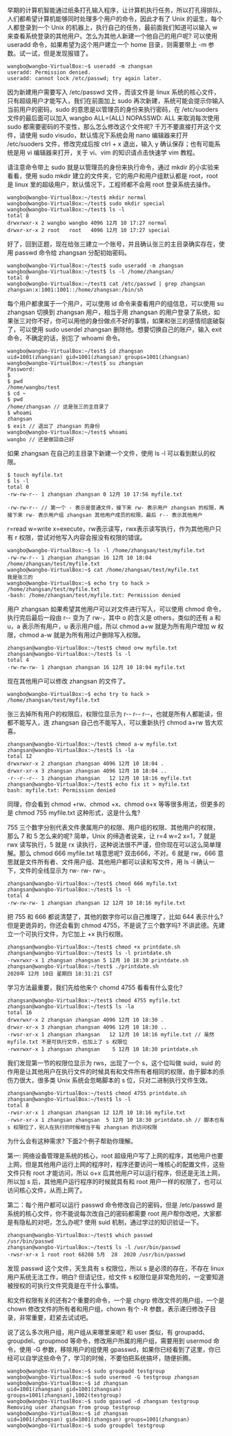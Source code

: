 早期的计算机智能通过纸条打孔输入程序，让计算机执行任务，所以打孔得排队，人们都希望计算机能够同时处理多个用户的命令，因此才有了 Unix 的诞生，每个人都登录到一个 Unix 的机器上，执行自己的任务，最前面我们知道可以输入 w 来查看系统登录的其他用户。怎么为其他人新建一个他自己的用户呢? 可以使用 useradd 命令，如果希望为这个用户建立一个 home 目录，则需要带上 -m 参数。试一试，但是发现报错了。

```
wangbo@wangbo-VirtualBox:~$ useradd -m zhangsan
useradd: Permission denied.
useradd: cannot lock /etc/passwd; try again later.
```

因为新建用户需要写入 /etc/passwd 文件，而该文件是 linux 系统的核心文件，只有超级用户才能写入，我们在前面加上 sudo 再次新建，系统可能会提示你输入当前用户的密码，sudo 的意思是以管理员的身份来执行密码，在 /etc/suoders 文件的最后面可以加入 wangbo ALL=(ALL) NOPASSWD: ALL 来取消每次使用 sudo 都需要密码的不变性，那么怎么修改这个文件呢? 千万不要直接打开这个文件，请使用  sudo visudo，默认情况下系统会用 nano 编辑器来打开 /etc/suoders 文件，修改完成后按 ctrl + x 退出，输入 y 确认保存；也有可能系统是用 vi 编辑器来打开，关于 vi、vim 的知识请点击快速学 vim 教程。

请注意命令带上 sudo 就是以管理员的身份来执行命令，通过 mkdir 的小实验来看看，使用 sudo mkdir 建立的文件夹，它的用户和用户组默认都是 root，root 是 linux 里的超级用户，默认情况下，工程师都不会用 root 登录系统去操作。

```
wangbo@wangbo-VirtualBox:~/test$ mkdir normal
wangbo@wangbo-VirtualBox:~/test$ sudo mkdir special
wangbo@wangbo-VirtualBox:~/test$ ls -l
total 8
drwxrwxr-x 2 wangbo wangbo 4096 12月 10 17:27 normal
drwxr-xr-x 2 root   root   4096 12月 10 17:27 special
```

好了，回到正题，现在给张三建立一个账号，并且确认张三的主目录确实存在，使用 passwd 命令给 zhangsan 分配初始密码。

```
wangbo@wangbo-VirtualBox:~/test$ sudo useradd -m zhangsan
wangbo@wangbo-VirtualBox:~/test$ ls -l /home/zhangsan/
total 0
wangbo@wangbo-VirtualBox:~/test$ cat /etc/passwd | grep zhangsan
zhangsan:x:1001:1001::/home/zhangsan:/bin/sh
```

每个用户都隶属于一个用户，可以使用 id 命令来查看用户的组信息，可以使用 su zhangsan 切换到 zhangsan 用户，相当于用 zhangsan 的用户登录了系统，如果张三对你不好，你可以用他的身份做点不好的事情，如果和张三的感情彻底破裂了，可以使用 sudo userdel zhangsan 删除他。想要切换自己的账户，输入 exit 命令，不确定的话，别忘了 whoami 命令。

```
wangbo@wangbo-VirtualBox:~/test$ id zhangsan
uid=1001(zhangsan) gid=1001(zhangsan) groups=1001(zhangsan) 
wangbo@wangbo-VirtualBox:~/test$ su zhangsan
Password:
$
$ pwd
/home/wangbo/test
$ cd ~
$ pwd
/home/zhangsan // 这是张三的主目录了
$ whoami
zhangsan
$ exit // 退出了 zhangsan 的身份
wangbo@wangbo-VirtualBox:~/test$ whoami
wangbo // 还是做回自己好
```

如果 zhangsan 在自己的主目录下新建一个文件，使用 ls -l 可以看到默认的权限。

```
$ touch myfile.txt
$ ls -l
total 0
-rw-rw-r-- 1 zhangsan zhangsan 0 12月 10 17:56 myfile.txt
```

```
-rw-rw-r-- // 第一个 - 表示是普通文件，接下来 rw- 表示用户 zhangsan 的权限，再接下来 rw- 表示用户组 zhangsan 其他用户成员的权限，最后 r-- 表示其他用户
```

r=read w=write x=execute，rw表示读写，rwx表示读写执行，作为其他用户只有 r 权限，尝试对他写入内容会报没有权限的错误。

```
wangbo@wangbo-VirtualBox:~$ ls -l /home/zhangsan/test/myfile.txt
-rw-rw-r-- 1 zhangsan zhangsan 16 12月 10 18:04 /home/zhangsan/test/myfile.txt
wangbo@wangbo-VirtualBox:~$ cat /home/zhangsan/test/myfile.txt
我是张三的
wangbo@wangbo-VirtualBox:~$ echo try to hack > /home/zhangsan/test/myfile.txt
-bash: /home/zhangsan/test/myfile.txt: Permission denied
```

用户 zhangsan 如果希望其他用户可以对文件进行写入，可以使用 chmod 命令，执行完后最后一段由 r-- 变为了 rw-，其中 o 的含义是 others，类似的还有 a 和 u，a 表示所有用户，u 表示用户组，所以 chmod a+w 就是为所有用户增加 w 权限，chmod a-w 就是为所有用过户删除写入权限。

```
zhangsan@wangbo-VirtualBox:~/test$ chmod o+w myfile.txt
zhangsan@wangbo-VirtualBox:~/test$ ls -l
total 4
-rw-rw-rw- 1 zhangsan zhangsan 16 12月 10 18:04 myfile.txt
```

现在其他用户可以修改 zhangsan 的文件了。

```
wangbo@wangbo-VirtualBox:~$ echo try to hack > /home/zhangsan/test/myfile.txt
```

张三去掉所有用户的权限后，权限位显示为 r-- r-- r--，也就是所有人都能读，但都不能写入，连 zhangsan 自己也不能写入，可以重新执行 chmod a+rw 皆大欢喜。

```
zhangsan@wangbo-VirtualBox:~/test$ chmod a-w myfile.txt
zhangsan@wangbo-VirtualBox:~/test$ ls -la
total 12
drwxrwxr-x 2 zhangsan zhangsan 4096 12月 10 18:04 .
drwxr-xr-x 3 zhangsan zhangsan 4096 12月 10 18:04 ..
-r--r--r-- 1 zhangsan zhangsan   12 12月 10 18:16 myfile.txt
zhangsan@wangbo-VirtualBox:~/test$ echo fix it > myfile.txt
bash: myfile.txt: Permission denied
```

同理，你会看到 chmod +rw、chmod +x、chmod o+x 等等很多用法，但更多的是 chmod 755 myfile.txt 这种形式，这是什么鬼? 

755 三个数字分别代表文件隶属用户的权限、用户组的权限、其他用户的权限，那么 7 和 5 怎么来的呢? 简单，Unix 的缔造者说来，让 r=4 w=2 x=1，7 就是 rwx 读写执行，5 就是 rx 读执行，这种说法很不严谨，但你现在可以这么简单理解。那么 chmod 666 myfile.txt 啥意思呢? 双击666，不对。6 就是 rw，666 意思就是文件所有者、文件用户组、其他用户都可以读和写文件，用 ls -l 确认一下，文件的全线显示为 rw- rw- rw-。

```
zhangsan@wangbo-VirtualBox:~/test$ chmod 666 myfile.txt
zhangsan@wangbo-VirtualBox:~/test$ ls -l
total 4
-rw-rw-rw- 1 zhangsan zhangsan 12 12月 10 18:16 myfile.txt
```

把 755 和 666 都说清楚了，其他的数字你可以自己推理了，比如 644 表示什么? 但是更诡异的，你还会看到 chmod 4755，不是说了三个数字吗? 不讲武德。先建立一个可执行文件，为它加上 +x 执行权限。

```
zhangsan@wangbo-VirtualBox:~/test$ chmod +x printdate.sh
zhangsan@wangbo-VirtualBox:~/test$ ls -l printdate.sh
-rwxrwxr-x 1 zhangsan zhangsan 5 12月 10 18:30 printdate.sh
zhangsan@wangbo-VirtualBox:~/test$ ./printdate.sh
2020年 12月 10日 星期四 18:31:21 CST
```

学习方法最重要，我们先给他来个 chomd 4755 看看有什么变化? 

```
zhangsan@wangbo-VirtualBox:~/test$ chmod 4755 myfile.txt
zhangsan@wangbo-VirtualBox:~/test$ ls -la
total 16
drwxrwxr-x 2 zhangsan zhangsan 4096 12月 10 18:30 .
drwxr-xr-x 3 zhangsan zhangsan 4096 12月 10 18:30 ..
-rwsr-xr-x 1 zhangsan zhangsan   12 12月 10 18:16 myfile.txt // 虽然 myfile.txt 不是可执行文件，也加上了 s 权限位
-rwxrwxr-x 1 zhangsan zhangsan    5 12月 10 18:30 printdate.sh
```

我们发现第一节的权限位显示为 rws，出现了一个 s，这个位叫做 suid，suid 的作用是让其他用户在执行文件的时候具有和文件所有者相同的权限，由于脚本的杀伤力很大，很多类 Unix 系统会忽略脚本的 s 位，只对二进制执行文件生效。

```
zhangsan@wangbo-VirtualBox:~/test$ chmod 4755 printdate.sh
zhangsan@wangbo-VirtualBox:~/test$ ls -l
total 8
-rwsr-xr-x 1 zhangsan zhangsan 12 12月 10 18:16 myfile.txt
-rwsr-xr-x 1 zhangsan zhangsan  5 12月 10 18:30 printdate.sh // 脚本也有 s 权限位了，别人在执行的时候相当于有 zhangsan 的访问权限
```

为什么会有这种需求? 下面2个例子帮助你理解。

第一: 网络设备管理是系统的核心，root 超级用户写了上网的程序，其他用户也要上网，但是其他用户运行上网的程序时，程序还要访问一堆核心的配置文件，这些文件只有 root 才能访问，所以 o+x 后其他用户可以运行程序，但还是无法上网，所以加 s 后，其他用户运行程序的时候就具有和 root 用户一样的权限了，也可以访问核心文件，从而上网了。

第二：每个用户都可以运行 passwd 命令修改自己的密码，但是 /etc/passwd 是系统的核心文件，你不能说每次改自己的密码都需要 root 用户帮你改吧，大家都是有隐私的对吧，怎么办呢? 使用 suid 机制，通过学过的知识验证一下。

```
zhangsan@wangbo-VirtualBox:~/test$ which passwd
/usr/bin/passwd
zhangsan@wangbo-VirtualBox:~/test$ ls -l /usr/bin/passwd
-rwsr-xr-x 1 root root 68208 5月  28  2020 /usr/bin/passwd
```

发现 passwd 这个文件，天生具有 s 权限位，所以 s 是必须的存在，不存在 linux 用户系统无法工作，明白? 但请记住，给文件 s 权限位是非常危险的，一定要知道被授权的可执行文件究竟是在干什么事情。

和文件权限有关的还有2个重要的命令，一个是 chgrp 修改文件的用户组，一个是 chown 修改文件的所有者和用户组，chown 有个 -R 参数，表示递归修改子目录，非常重要，赶紧去试试吧。

说了这么多次用户组，用户组从来哪里来呢? 和 user 类似，有 groupadd、groupdel、groupmod 等命令，修改用户所属的用户组，需要用到 usermod 命令，使用 -G 参数，移除用户的组使用 gpasswd，如果你已经看到了这里，你已经可以自学这些命令了，学习的时候，不要怕把系统搞坏，随便折腾。

```
wangbo@wangbo-VirtualBox:~$ sudo groupadd testgroup
wangbo@wangbo-VirtualBox:~$ sudo usermod -G testgroup zhangsan
wangbo@wangbo-VirtualBox:~$ id zhangsan
uid=1001(zhangsan) gid=1001(zhangsan) groups=1001(zhangsan),1002(testgroup)
wangbo@wangbo-VirtualBox:~$ sudo gpasswd -d zhangsan testgroup
Removing user zhangsan from group testgroup
wangbo@wangbo-VirtualBox:~$ id zhangsan
uid=1001(zhangsan) gid=1001(zhangsan) groups=1001(zhangsan)
wangbo@wangbo-VirtualBox:~$ sudo groupdel testgroup
```
